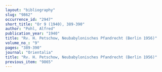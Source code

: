 ```yaml
---
layout: "bibliography"
slug: "9862"
occurrence_id: "2947"
short_title: "Or 9 (1940), 389-390"
author: "Pohl, Alfred"
publication_year: "1940"
title: "Rv. H. Petschow, Neubabylonisches Pfandrecht (Berlin 1956)"
volume_no_: "9"
pages: "389-390"
journal: "Orientalia"
title: "Rv. H. Petschow, Neubabylonisches Pfandrecht (Berlin 1956)"
previous_item: "9865"
---
```

